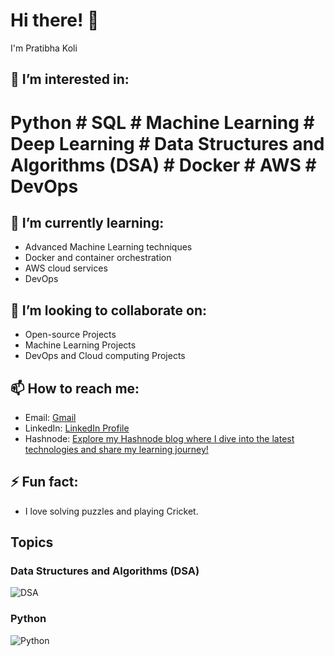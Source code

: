 # Hi there! 👋

I'm Pratibha Koli

## 👀 I’m interested in:
# Python # SQL # Machine Learning # Deep Learning # Data Structures and Algorithms (DSA) # Docker # AWS # DevOps

## 🌱 I’m currently learning:
- Advanced Machine Learning techniques
- Docker and container orchestration
- AWS cloud services
- DevOps
  
## 💞️ I’m looking to collaborate on:
- Open-source Projects
- Machine Learning Projects
- DevOps and Cloud computing Projects


## 📫 How to reach me:
- Email: [Gmail](mailto:atrcpit2pk@gmail.com)
- LinkedIn: [LinkedIn Profile](https://www.linkedin.com/in/yourprofile)
- Hashnode: [Explore my Hashnode blog where I dive into the latest technologies and share my learning journey!](https://studybymecheckout.hashnode.dev/)

## ⚡ Fun fact:
- I love solving puzzles and playing Cricket.

## Topics

### Data Structures and Algorithms (DSA)
![DSA](https://www.geeksforgeeks.org/wp-content/uploads/20221020100614/Data-Structures-and-Algorithms.webp)

### Python
![Python](https://www.python.org/static/community_logos/python-logo.png)
